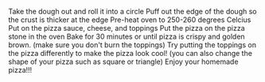 Take the dough out and roll it into a circle
Puff out the edge of the dough so the crust is thicker at the edge
Pre-heat oven to 250-260 degrees Celcius
Put on the pizza sauce, cheese, and toppings
Put the pizza on the pizza stone in the oven
Bake for 30 minutes or until pizza is crispy and golden brown. (make sure you don't burn the toppings)
Try putting the toppings on the pizza differently to make the pizza look cool! (you can also change the shape of your pizza such as square or triangle)
Enjoy your homemade pizza!!!